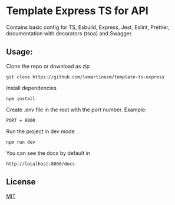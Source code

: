# Template Express TS for API

Contains basic config for TS, Esbuild, Express, Jest, Eslint, Prettier, documentation with decorators (tsoa) and Swagger.

## Usage:

Clone the repo or download as zip

```
git clone https://github.com/lemartinezm/template-ts-express
```

Install dependencies

```
npm install
```

Create .env file in the root with the port number. Example:
```
PORT = 8000
```

Run the project in dev mode

```
npm run dev
```

You can see the docs by default in
```
http://localhost:8000/docs
```

## License
[MIT](LICENSE)